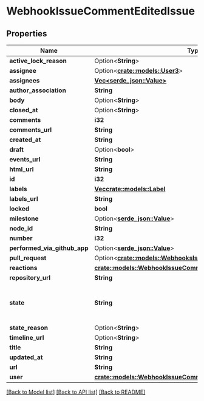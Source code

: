 # WebhookIssueCommentEditedIssue

## Properties

Name | Type | Description | Notes
------------ | ------------- | ------------- | -------------
**active_lock_reason** | Option<**String**> |  | 
**assignee** | Option<[**crate::models::User3**](User_3.md)> |  | 
**assignees** | [**Vec<serde_json::Value>**](serde_json::Value.md) |  | 
**author_association** | **String** |  | 
**body** | Option<**String**> |  | 
**closed_at** | Option<**String**> |  | 
**comments** | **i32** |  | 
**comments_url** | **String** |  | 
**created_at** | **String** |  | 
**draft** | Option<**bool**> |  | [optional]
**events_url** | **String** |  | 
**html_url** | **String** |  | 
**id** | **i32** |  | 
**labels** | [**Vec<crate::models::Label>**](Label.md) |  | 
**labels_url** | **String** |  | 
**locked** | **bool** |  | 
**milestone** | Option<[**serde_json::Value**](.md)> |  | 
**node_id** | **String** |  | 
**number** | **i32** |  | 
**performed_via_github_app** | Option<[**serde_json::Value**](.md)> |  | [optional]
**pull_request** | Option<[**crate::models::WebhooksIssuePullRequest**](webhooks_issue_pull_request.md)> |  | [optional]
**reactions** | [**crate::models::WebhookIssueCommentCreatedIssueAllOfReactions**](webhook_issue_comment_created_issue_allOf_reactions.md) |  | 
**repository_url** | **String** |  | 
**state** | **String** | State of the issue; either 'open' or 'closed' | 
**state_reason** | Option<**String**> |  | [optional]
**timeline_url** | Option<**String**> |  | [optional]
**title** | **String** |  | 
**updated_at** | **String** |  | 
**url** | **String** |  | 
**user** | [**crate::models::WebhookIssueCommentCreatedIssueAllOfUser**](webhook_issue_comment_created_issue_allOf_user.md) |  | 

[[Back to Model list]](../README.md#documentation-for-models) [[Back to API list]](../README.md#documentation-for-api-endpoints) [[Back to README]](../README.md)


